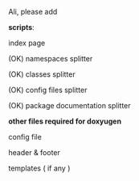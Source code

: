 Ali, please add

**scripts**:

index page

(OK) namespaces splitter

(OK) classes splitter

(OK) config files splitter

(OK) package documentation splitter

**other files required for doxyugen**

config file

header & footer

templates ( if any )


